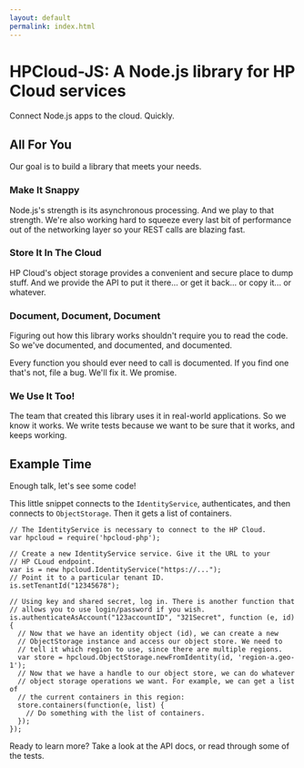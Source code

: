 ```yaml
---
layout: default
permalink: index.html
---
```

# HPCloud-JS: A Node.js library for HP Cloud services

Connect Node.js apps to the cloud. Quickly.

## All For You

Our goal is to build a library that meets your needs.

### Make It Snappy

Node.js's strength is its asynchronous processing. And we play to that
strength. We're also working hard to squeeze every last bit of
performance out of the networking layer so your REST calls are blazing
fast.

### Store It In The Cloud

HP Cloud's object storage provides a convenient and secure place to dump
stuff. And we provide the API to put it there... or get it back... or
copy it... or whatever.

### Document, Document, Document

Figuring out how this library works shouldn't require you to read the
code. So we've documented, and documented, and documented.

Every function you should ever need to call is documented. If you find
one that's not, file a bug. We'll fix it. We promise.

### We Use It Too!

The team that created this library uses it in real-world applications.
So we know it works. We write tests because we want to be sure that it
works, and keeps working.

## Example Time

Enough talk, let's see some code!

This little snippet connects to the `IdentityService`,
authenticates, and then connects to `ObjectStorage`. Then it gets a 
list of containers.

    // The IdentityService is necessary to connect to the HP Cloud.
    var hpcloud = require('hpcloud-php');
    
    // Create a new IdentityService service. Give it the URL to your
    // HP CLoud endpoint.
    var is = new hpcloud.IdentityService("https://...");
    // Point it to a particular tenant ID.
    is.setTenantId("12345678");
    
    // Using key and shared secret, log in. There is another function that
    // allows you to use login/password if you wish.
    is.authenticateAsAccount("123accountID", "321Secret", function (e, id) {
      // Now that we have an identity object (id), we can create a new
      // ObjectStorage instance and access our object store. We need to
      // tell it which region to use, since there are multiple regions.
      var store = hpcloud.ObjectStorage.newFromIdentity(id, 'region-a.geo-1');
      // Now that we have a handle to our object store, we can do whatever
      // object storage operations we want. For example, we can get a list of
      // the current containers in this region:
      store.containers(function(e, list) {
        // Do something with the list of containers.
      });
    });

Ready to learn more? Take a look at the API docs, or read through some
of the tests.
